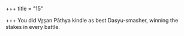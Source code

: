 +++
title = "15"

+++
You did Vr̥ṣan Pāthya kindle as best Dasyu-smasher,
winning the stakes in every battle.